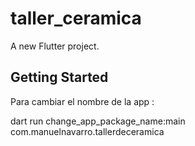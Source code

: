 # taller_ceramica

A new Flutter project.

## Getting Started

Para cambiar el nombre de la app :

dart run change_app_package_name:main com.manuelnavarro.tallerdeceramica
